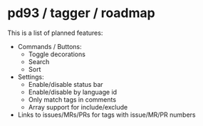 # pd93 / tagger / roadmap

This is a list of planned features:

- Commands / Buttons:
  - Toggle decorations
  - Search
  - Sort
- Settings:
  - Enable/disable status bar
  - Enable/disable by language id
  - Only match tags in comments
  - Array support for include/exclude
- Links to issues/MRs/PRs for tags with issue/MR/PR numbers